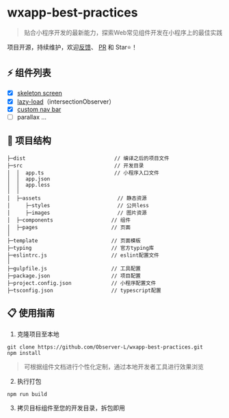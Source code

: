 <div align=center>

</div>

# wxapp-best-practices

> 贴合小程序开发的最新能力，探索Web常见组件开发在小程序上的最佳实践

项目开源，持续维护，欢迎[反馈](https://github.com/Observer-L/wxapp-best-practices/issues)、 [PR](https://github.com/Observer-L/wxapp-best-practices/pulls) 和 Star⭐️！


## ⚡️ 组件列表

- [x] [skeleton screen](https://github.com/Observer-L/wxapp-best-practices/tree/master/src/components/skeleton)
- [x] [lazy-load](https://github.com/Observer-L/wxapp-best-practices/tree/master/src/components/lazy-load)（intersectionObserver）
- [x] [custom nav bar](https://github.com/Observer-L/wxapp-best-practices/tree/master/src/components/nav-bar)
- [ ] parallax
...

## 🔩 项目结构

```
├─dist                             // 编译之后的项目文件
├─src                              // 开发目录
│  │  app.ts                       // 小程序入口文件
│  │  app.json
│  │  app.less
│  │
│  ├─assets                     	// 静态资源
│     ├─styles                  	// 公共less
│     ├─images                  	// 图片资源
│  ├─components                   // 组件
│  ├─pages                        // 页面
│
├─template                        // 页面模板
├─typing                          // 官方typing库
├─eslintrc.js                     // eslint配置文件
│
├─gulpfile.js                     // 工具配置
├─package.json                    // 项目配置
├─project.config.json             // 小程序配置文件
├─tsconfig.json                   // typescript配置
```

## 📋 使用指南

1. 克隆项目至本地

```shell
git clone https://github.com/Observer-L/wxapp-best-practices.git
npm install
```

> 可根据组件文档进行个性化定制，通过本地开发者工具进行效果浏览

2. 执行打包
```shell
npm run build
```

3. 拷贝目标组件至您的开发目录，拆包即用